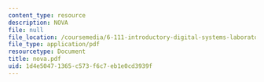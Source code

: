 ```yaml
---
content_type: resource
description: NOVA
file: null
file_location: /coursemedia/6-111-introductory-digital-systems-laboratory-fall-2002/1d4e50471365c573f6c7eb1e0cd3939f_nova.pdf
file_type: application/pdf
resourcetype: Document
title: nova.pdf
uid: 1d4e5047-1365-c573-f6c7-eb1e0cd3939f
---
```

